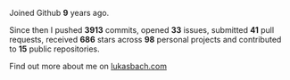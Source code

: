 Joined Github **9** years ago.

Since then I pushed **3913** commits, opened **33** issues, submitted **41** pull requests, received **686** stars across **98** personal projects and contributed to **15** public repositories.

Find out more about me on [lukasbach.com](https://lukasbach.com)
